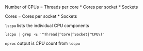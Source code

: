 Number of CPUs  = Threads per core * Cores per socket * Sockets

Cores = Cores per socket * Sockets

`lscpu` lists the individual CPU components

```
lscpu | grep -E '^Thread|^Core|^Socket|^CPU\('
```

`nproc` output is CPU count from `lscpu`